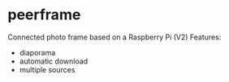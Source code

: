 # peerframe
Connected photo frame based on a Raspberry Pi (V2)
Features:
- diaporama
- automatic download
- multiple sources
